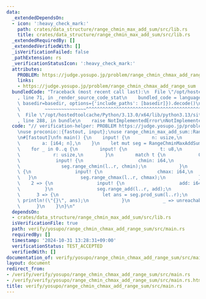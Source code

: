 ```yaml
---
data:
  _extendedDependsOn:
  - icon: ':heavy_check_mark:'
    path: crates/data_structure/range_chmin_max_add_sum/src/lib.rs
    title: crates/data_structure/range_chmin_max_add_sum/src/lib.rs
  _extendedRequiredBy: []
  _extendedVerifiedWith: []
  _isVerificationFailed: false
  _pathExtension: rs
  _verificationStatusIcon: ':heavy_check_mark:'
  attributes:
    PROBLEM: https://judge.yosupo.jp/problem/range_chmin_chmax_add_range_sum
    links:
    - https://judge.yosupo.jp/problem/range_chmin_chmax_add_range_sum
  bundledCode: "Traceback (most recent call last):\n  File \"/opt/hostedtoolcache/Python/3.13.0/x64/lib/python3.13/site-packages/onlinejudge_verify/documentation/build.py\"\
    , line 71, in _render_source_code_stat\n    bundled_code = language.bundle(stat.path,\
    \ basedir=basedir, options={'include_paths': [basedir]}).decode()\n          \
    \         ~~~~~~~~~~~~~~~^^^^^^^^^^^^^^^^^^^^^^^^^^^^^^^^^^^^^^^^^^^^^^^^^^^^^^^^^^^^^^^^^^\n\
    \  File \"/opt/hostedtoolcache/Python/3.13.0/x64/lib/python3.13/site-packages/onlinejudge_verify/languages/rust.py\"\
    , line 288, in bundle\n    raise NotImplementedError\nNotImplementedError\n"
  code: "// verification-helper: PROBLEM https://judge.yosupo.jp/problem/range_chmin_chmax_add_range_sum\n\
    \nuse proconio::{fastout, input};\nuse range_chmin_max_add_sum::RangeChminMaxAddSum;\n\
    \n#[fastout]\nfn main() {\n    input! {\n        n: usize,\n        q: usize,\n\
    \        a: [i64; n],\n    }\n    let mut seg = RangeChminMaxAddSum::from(a);\n\
    \    for _ in 0..q {\n        input! {\n            t: u8,\n            l: usize,\n\
    \            r: usize,\n        }\n        match t {\n            0 => {\n   \
    \             input! {\n                    chmin: i64,\n                }\n \
    \               seg.range_chmin(l..r, chmin);\n            }\n            1 =>\
    \ {\n                input! {\n                    chmax: i64,\n             \
    \   }\n                seg.range_chmax(l..r, chmax);\n            }\n        \
    \    2 => {\n                input! {\n                    add: i64,\n       \
    \         }\n                seg.range_add(l..r, add);\n            }\n      \
    \      3 => {\n                let ans = seg.prod_sum(l..r);\n               \
    \ println!(\"{}\", ans);\n            }\n            _ => unreachable!(),\n  \
    \      }\n    }\n}\n"
  dependsOn:
  - crates/data_structure/range_chmin_max_add_sum/src/lib.rs
  isVerificationFile: true
  path: verify/yosupo/range_chmin_chmax_add_range_sum/src/main.rs
  requiredBy: []
  timestamp: '2024-10-31 13:28:31+09:00'
  verificationStatus: TEST_ACCEPTED
  verifiedWith: []
documentation_of: verify/yosupo/range_chmin_chmax_add_range_sum/src/main.rs
layout: document
redirect_from:
- /verify/verify/yosupo/range_chmin_chmax_add_range_sum/src/main.rs
- /verify/verify/yosupo/range_chmin_chmax_add_range_sum/src/main.rs.html
title: verify/yosupo/range_chmin_chmax_add_range_sum/src/main.rs
---
```

